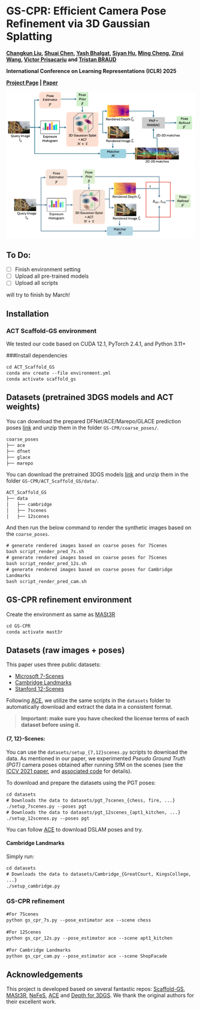 # GS-CPR: Efficient Camera Pose Refinement via 3D Gaussian Splatting
**[Changkun Liu](https://lck666666.github.io/),
[Shuai Chen](https://scholar.google.com/citations?user=c0xTh_YAAAAJ&hl=en), 
[Yash Bhalgat](https://scholar.google.com/citations?user=q0VSEHYAAAAJ&hl=en),
[Siyan Hu](https://scholar.google.com/citations?user=S56rLU4AAAAJ&hl=en), 
[Ming Cheng](https://scholar.google.com/citations?user=MPyUxv4AAAAJ&hl=en),
[Zirui Wang](https://scholar.google.com/citations?user=zCBKqa8AAAAJ&hl=en), 
[Victor Prisacariu](https://scholar.google.com/citations?user=GmWA-LoAAAAJ&hl=en) 
and [Tristan BRAUD](https://scholar.google.com/citations?user=ZOZtoQUAAAAJ&hl=en)**

**International Conference on Learning Representations (ICLR) 2025**

**[Project Page](https://xrim-lab.github.io/GS-CPR/) | [Paper](https://openreview.net/forum?id=mP7uV59iJM)**

[![GS-CPR](imgs/Method.jpg)](https://arxiv.org/abs/2408.11085)
[![GS-CPR_rel](imgs/Method_rel.jpg)](https://arxiv.org/abs/2408.11085)

## To Do:
- [ ] Finish environment setting
- [ ] Upload all pre-trained models
- [ ] Upload all scripts

will try to finish by March!

## Installation
### ACT Scaffold-GS environment
We tested our code based on CUDA 12.1, PyTorch 2.4.1, and Python 3.11+

###Install dependencies

```
cd ACT_Scaffold_GS
conda env create --file environment.yml
conda activate scaffold_gs
```

## Datasets (pretrained 3DGS models and ACT weights)
You can download the prepared DFNet/ACE/Marepo/GLACE prediction poses [link]() and unzip them in the folder `GS-CPR/coarse_poses/`.
```
coarse_poses
├── ace
├── dfnet
├── glace
├── marepo
```
You can download the pretrained 3DGS models [link]() and unzip them in the folder `GS-CPR/ACT_Scaffold_GS/data/`. 
```
ACT_Scaffold_GS
├── data
│   ├── cambridge
│   ├── 7scenes
│   ├── 12scenes
```
And then run the below command to render the synthetic images based on the `coarse_poses`.
```
# generate rendered images based on coarse poses for 7Scenes
bash script_render_pred_7s.sh
# generate rendered images based on coarse poses for 7Scenes
bash script_render_pred_12s.sh
# generate rendered images based on coarse poses for Cambridge Landmarks
bash script_render_pred_cam.sh
```


## GS-CPR refinement environment
Create the environment as same as [MASt3R](https://github.com/naver/mast3r#demo)
```
cd GS-CPR
conda activate mast3r
```

## Datasets (raw images + poses)
This paper uses three public datasets:
- [Microsoft 7-Scenes](https://www.microsoft.com/en-us/research/project/rgb-d-dataset-7-scenes/)
- [Cambridge Landmarks](https://www.repository.cam.ac.uk/handle/1810/251342/)
- [Stanford 12-Scenes](https://graphics.stanford.edu/projects/reloc/)

Following [ACE](https://github.com/nianticlabs/ace), we utilize the same scripts in the `datasets` folder to automatically download and extract the data in a consistent format.

> **Important: make sure you have checked the license terms of each dataset before using it.**

#### {7, 12}-Scenes:

You can use the `datasets/setup_{7,12}scenes.py` scripts to download the data.
As mentioned in our paper, we experimented _Pseudo Ground Truth (PGT)_ camera poses obtained after running SfM on the scenes (see the [ICCV 2021 paper](https://openaccess.thecvf.com/content/ICCV2021/html/Brachmann_On_the_Limits_of_Pseudo_Ground_Truth_in_Visual_Camera_ICCV_2021_paper.html),
and [associated code](https://github.com/tsattler/visloc_pseudo_gt_limitations/) for details).

To download and prepare the datasets using the PGT poses:

```shell
cd datasets
# Downloads the data to datasets/pgt_7scenes_{chess, fire, ...}
./setup_7scenes.py --poses pgt
# Downloads the data to datasets/pgt_12scenes_{apt1_kitchen, ...}
./setup_12scenes.py --poses pgt
``` 
You can follow [ACE](https://github.com/nianticlabs/ace) to download DSLAM poses and try.

#### Cambridge Landmarks

Simply run:

```shell
cd datasets
# Downloads the data to datasets/Cambridge_{GreatCourt, KingsCollege, ...}
./setup_cambridge.py
```

### GS-CPR refinement
```
#For 7Scenes
python gs_cpr_7s.py --pose_estimator ace --scene chess

#For 12Scenes
python gs_cpr_12s.py --pose_estimator ace --scene apt1_kitchen

#For Cambridge Landmarks
python gs_cpr_cam.py --pose_estimator ace --scene ShopFacade
```


## Acknowledgements
This project is developed based on several fantastic repos: [Scaffold-GS](https://github.com/city-super/Scaffold-GS), [MASt3R](https://github.com/naver/mast3r), [NeFeS](https://github.com/ActiveVisionLab/NeFeS), [ACE](https://github.com/nianticlabs/ace) and [Depth for 3DGS](https://github.com/leo-frank/diff-gaussian-rasterization-depth). We thank the original authors for their excellent work.